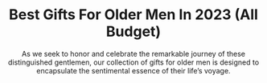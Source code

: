---
layout: post
title: Best Gifts For Older Men In 2023 (All Budget)
subtitle: As we seek to honor and celebrate the remarkable journey of these distinguished gentlemen, our collection of gifts for older men is designed to encapsulate the sentimental essence of their life’s voyage.
header-img: "img/post/2023/09/copied/Gifts-For-Older-Men-1.jpg"
header-style: text
permalink: "/gifts-older-men/"
catalog: true
tags:
  - Recipients 
  - Men
---  